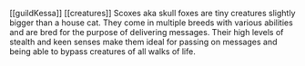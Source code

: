 [[guildKessa]] [[creatures]] 
Scoxes aka skull foxes are tiny creatures slightly bigger than a house cat. They come in multiple breeds with various abilities and are bred for the purpose of delivering messages. Their high levels of stealth and keen senses make them ideal for passing on messages and being able to bypass creatures of all walks of life.